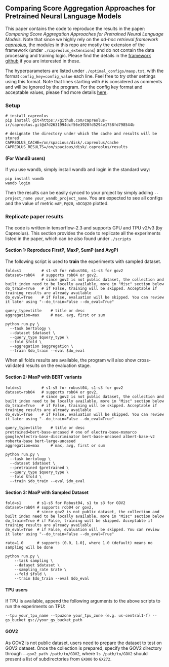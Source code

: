 ## Comparing Score Aggregation Approaches for Pretrained Neural Language Models

This paper contains the code to reproduce the results in the paper: *Comparing Score Aggregation Approaches for Pretrained Neural Language Models.*
Note that since we highly rely on the *ad-hoc retrieval framework [capreolus](https://capreolus.ai/)*, 
the modules in this repo are mostly the extension of the framework (under `./capreolus_extensions`) and do not contain the data processing and training logic.
Please find the details in the [framework github](https://github.com/capreolus-ir/capreolus) if you are interested in these.

The hyperparameters are listed under `./optimal_configs/maxp.txt`, with the format `config_key=config_value` each line.
Feel free to try other settings using this format. Note that lines starting with `#` is considered as comments and will be ignored by the program.
For the config key format and acceptable values, please find more details [here](https://capreolus.ai/en/latest/quick.html#command-line-interface). 

### Setup
```
# install capreolus
pip install git+https://github.com/capreolus-ir/capreolus.git@d7d2631994dcf56e3920fd5294e1758fd798544b

# designate the directory under which the cache and results will be stored 
CAPREOLUS_CACHE=/on/spacious/disk/.capreolus/cache
CAPREOLUS_RESULTS=/on/spacious/disk/.capreolus/results
```

#### (For WandB users)
If you use wandb, simply install wandb and login in the standard way:
```
pip install wandb
wandb login
``` 
Then the results can be easily synced to your project by simply adding `--project_name your_wandb_project_name`. 
You are expected to see all configs and the value of metric `mAP`, `P@20`, `nDCG@20` plotted. 

### Replicate paper results 
The code is written in tensorflow-2.3 and supports GPU and TPU v2/v3 (by Capreolus). 
This section provides the code to replicate all the experiments listed in the paper, 
which can be also found under `./scripts`

#### Section 1: Reproduce FirstP, MaxP, SumP (and AvgP)
The following script is used to **train** the experiments with sampled dataset. 
```
fold=s1         # s1-s5 for robust04, s1-s3 for gov2
dataset=rob04   # supports rob04 or gov2,
                # since gov2 is not public dataset, the collection and built index need to be locally available, more in "Misc" section below
do_train=True   # if False, training will be skipped. Acceptable if training results are already available
do_eval=True    # if False, evaluation will be skipped. You can review it later using "--do_train=False --do_eval=True"

query_type=title    # title or desc
aggregation=max     # max, avg, first or sum

python run.py \
  --task bertology \
  --dataset $dataset \
  --query_type $query_type \
  --fold $fold \
  --aggregation $aggregation \
  --train $do_train --eval $do_eval
```

When all folds results are available, the program will also show cross-validated results on the evaluation stage. 

#### Section 2: MaxP with BERT variants
```
fold=s1         # s1-s5 for robust04, s1-s3 for gov2
dataset=rob04   # supports rob04 or gov2,
                # since gov2 is not public dataset, the collection and built index need to be locally available, more in "Misc" section below
do_train=True   # if False, training will be skipped. Acceptable if training results are already available
do_eval=True    # if False, evaluation will be skipped. You can review it later using "--do_train=False --do_eval=True"

query_type=title    # title or desc
pretrained=bert-base-uncased # one of electra-base-msmarco google/electra-base-discriminator bert-base-uncased albert-base-v2 roberta-base bert-large-uncased
aggregation=max     # max, avg, first or sum

python run.py \
  --task bertology \
  --dataset $dataset \
  --pretrained $pretrained \
  --query_type $query_type \
  --fold $fold \
  --train $do_train --eval $do_eval
```

#### Section 3: MaxP with Sampled Dataset 
```
fold=s1       # s1-s5 for Robust04, s1 to s3 for GOV2
dataset=rob04 # supports rob04 or gov2,
              # since gov2 is not public dataset, the collection and built index need to be locally available, more in "Misc" section below
do_train=True # if False, training will be skipped. Acceptable if training results are already available
do_eval=True  # if False, evaluation will be skipped. You can review it later using "--do_train=False --do_eval=True"

rate=1.0      # supports (0.0, 1.0], where 1.0 (default) means no sampling will be done

python run.py \
    --task sampling \
    --dataset $dataset \
    --sampling_rate $rate \
    --fold $fold \
    --train $do_train --eval $do_eval 
```


#### TPU users
If TPU is available, append the following arguments to the above scripts to run the experiments on TPU: 
```
--tpu your_tpu_name --tpuzone your_tpu_zone (e.g. us-central1-f) --gs_bucket gs://your_gs_bucket_path
``` 


#### GOV2 
As GOV2 is not public dataset, users need to prepare the dataset to test on GOV2 dataset.
Once the collection is prepared, specify the GOV2 directory through `--gov2_path /path/to/GOV2`,
where `ls /path/to/GOV2` should present a list of subdirectories from `GX000` to `GX272`. 
